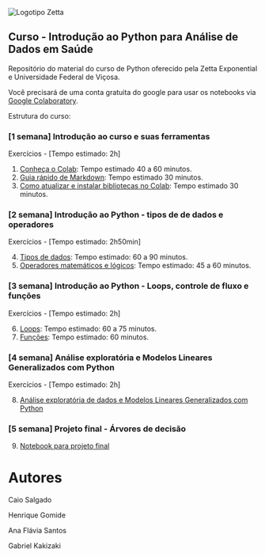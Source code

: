 ![Logotipo Zetta](https://raw.githubusercontent.com/zetta-health/exp-curso-python-saude/master/assets/zetta-exp-logo.jpg)

## Curso - Introdução ao Python para Análise de Dados em Saúde

Repositório do material do curso de Python oferecido pela Zetta Exponential e Universidade Federal de Viçosa.

Você precisará de uma conta gratuita do google para usar os notebooks via [Google Colaboratory](https://colab.research.google.com).

Estrutura do curso: 

### [1 semana] Introdução ao curso e suas ferramentas 

Exercícios - [Tempo estimado: 2h]

1. [Conheça o Colab](https://colab.research.google.com/github/zetta-health/exp-curso-python-saude/blob/master/PySaude_01_colab_visao_geral_01.ipynb): Tempo estimado 40 a 60 minutos.
2. [Guia rápido de Markdown](https://colab.research.google.com/github/zetta-health/exp-curso-python-saude/blob/master/PySaude_01_colab_visao_geral_02_markdown.ipynb): Tempo estimado 30 minutos.
3. [Como atualizar e instalar bibliotecas no Colab](https://colab.research.google.com/github/zetta-health/exp-curso-python-saude/blob/master/PySaude_01_colab_visao_geral_03_bibliotecas.ipynb): Tempo estimado 30 minutos.
    

### [2 semana] Introdução ao Python - tipos de de dados e operadores

Exercícios - [Tempo estimado: 2h50min]

4. [Tipos de dados](https://colab.research.google.com/github/zetta-health/exp-curso-python-saude/blob/master/PySaude_02_python_tipos_de_dados_02.ipynb): Tempo estimado: 60 a 90 minutos.
5. [Operadores matemáticos e lógicos](https://colab.research.google.com/github/zetta-health/exp-curso-python-saude/blob/master/PySaude_02_python_tipos_de_operadores_03.ipynb): Tempo estimado: 45 a 60 minutos.


### [3 semana] Introdução ao Python - Loops, controle de fluxo e funções 

Exercícios - [Tempo estimado: 2h]

6. [Loops](https://colab.research.google.com/github/zetta-health/exp-curso-python-saude/blob/master/PySaude_02_python_loops_01.ipynb): Tempo estimado: 60 a 75 minutos.
7. [Funções](https://colab.research.google.com/github/zetta-health/exp-curso-python-saude/blob/master/PySaude_02_python_funcoes_04.ipynb): Tempo estimado: 60  minutos.


### [4 semana] Análise exploratória e Modelos Lineares Generalizados com Python

Exercícios - [Tempo estimado: 2h]

8. [Análise exploratória de dados e Modelos Lineares Generalizados com Python](https://colab.research.google.com/github/zetta-health/exp-curso-python-saude/blob/master/PySaude_03_python_analise_exploratoria_de_dados.ipynb)


### [5 semana] Projeto final - Árvores de decisão

9. [Notebook para projeto final](https://colab.research.google.com/github/zetta-health/exp-curso-python-saude/blob/master/PySaude_03_python_arvore_regressao.ipynb)



# Autores

Caio Salgado

Henrique Gomide

Ana Flávia Santos

Gabriel Kakizaki

